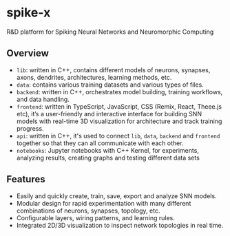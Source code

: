 # spike-x
R&D platform for Spiking Neural Networks and Neuromorphic Computing

## Overview
- `lib`: written in C++, contains different models of neurons, synapses, axons, dendrites, architectures, learning methods, etc.
- `data`: contains various training datasets and various types of files.
- `backend`: written in C++, orchestrates model building, training workflows, and data handling.  
- `frontend`: written in TypeScript, JavaScript, CSS (Remix, React, Theee.js etc), it’s a user-friendly and interactive interface for building SNN models with real-time 3D visualization for architecture and track training progress.
- `api`: written in C++, it's used to connect `lib`, `data`, `backend` and `frontend` together so that they can all communicate with each other.
- `notebooks`: Jupyter notebooks with C++ Kernel, for experiments, analyzing results, creating graphs and testing different data sets

## Features
- Easily and quickly create, train, save, export and analyze SNN models.
- Modular design for rapid experimentation  with many different combinations of neurons, synapses, topology, etc.
- Configurable layers, wiring patterns, and learning rules.  
- Integrated 2D/3D visualization to inspect network topologies in real time.

